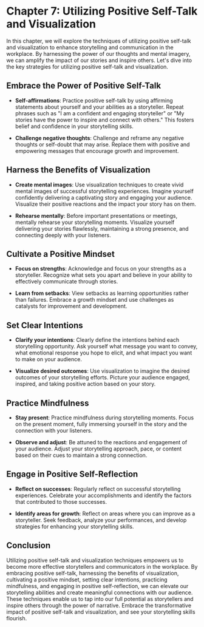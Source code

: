 Chapter 7: Utilizing Positive Self-Talk and Visualization
=========================================================

In this chapter, we will explore the techniques of utilizing positive self-talk and visualization to enhance storytelling and communication in the workplace. By harnessing the power of our thoughts and mental imagery, we can amplify the impact of our stories and inspire others. Let's dive into the key strategies for utilizing positive self-talk and visualization.

Embrace the Power of Positive Self-Talk
---------------------------------------

* **Self-affirmations**: Practice positive self-talk by using affirming statements about yourself and your abilities as a storyteller. Repeat phrases such as "I am a confident and engaging storyteller" or "My stories have the power to inspire and connect with others." This fosters belief and confidence in your storytelling skills.

* **Challenge negative thoughts**: Challenge and reframe any negative thoughts or self-doubt that may arise. Replace them with positive and empowering messages that encourage growth and improvement.

Harness the Benefits of Visualization
-------------------------------------

* **Create mental images**: Use visualization techniques to create vivid mental images of successful storytelling experiences. Imagine yourself confidently delivering a captivating story and engaging your audience. Visualize their positive reactions and the impact your story has on them.

* **Rehearse mentally**: Before important presentations or meetings, mentally rehearse your storytelling moments. Visualize yourself delivering your stories flawlessly, maintaining a strong presence, and connecting deeply with your listeners.

Cultivate a Positive Mindset
----------------------------

* **Focus on strengths**: Acknowledge and focus on your strengths as a storyteller. Recognize what sets you apart and believe in your ability to effectively communicate through stories.

* **Learn from setbacks**: View setbacks as learning opportunities rather than failures. Embrace a growth mindset and use challenges as catalysts for improvement and development.

Set Clear Intentions
--------------------

* **Clarify your intentions**: Clearly define the intentions behind each storytelling opportunity. Ask yourself what message you want to convey, what emotional response you hope to elicit, and what impact you want to make on your audience.

* **Visualize desired outcomes**: Use visualization to imagine the desired outcomes of your storytelling efforts. Picture your audience engaged, inspired, and taking positive action based on your story.

Practice Mindfulness
--------------------

* **Stay present**: Practice mindfulness during storytelling moments. Focus on the present moment, fully immersing yourself in the story and the connection with your listeners.

* **Observe and adjust**: Be attuned to the reactions and engagement of your audience. Adjust your storytelling approach, pace, or content based on their cues to maintain a strong connection.

Engage in Positive Self-Reflection
----------------------------------

* **Reflect on successes**: Regularly reflect on successful storytelling experiences. Celebrate your accomplishments and identify the factors that contributed to those successes.

* **Identify areas for growth**: Reflect on areas where you can improve as a storyteller. Seek feedback, analyze your performances, and develop strategies for enhancing your storytelling skills.

Conclusion
----------

Utilizing positive self-talk and visualization techniques empowers us to become more effective storytellers and communicators in the workplace. By embracing positive self-talk, harnessing the benefits of visualization, cultivating a positive mindset, setting clear intentions, practicing mindfulness, and engaging in positive self-reflection, we can elevate our storytelling abilities and create meaningful connections with our audience. These techniques enable us to tap into our full potential as storytellers and inspire others through the power of narrative. Embrace the transformative impact of positive self-talk and visualization, and see your storytelling skills flourish.
